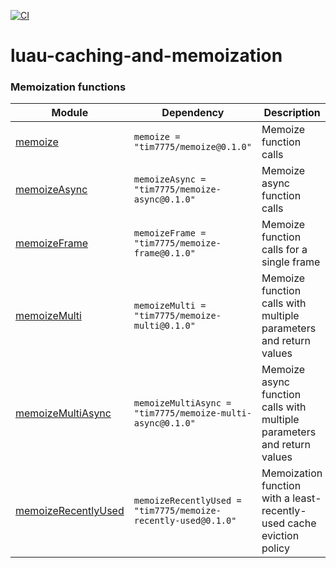 [![CI](https://github.com/Tim7775/luau-caching-and-memoization/actions/workflows/ci.yaml/badge.svg)](https://github.com/Tim7775/luau-caching-and-memoization/actions/workflows/ci.yaml)

# luau-caching-and-memoization

### Memoization functions
| Module | Dependency | Description |
| -- | -- | -- |
| [memoize](https://github.com/Tim7775/luau-caching-and-memoization/tree/main/src/memoize/init.luau) | `memoize = "tim7775/memoize@0.1.0"` | Memoize function calls |
| [memoizeAsync](https://github.com/Tim7775/luau-caching-and-memoization/tree/main/src/memoize-async/init.luau) | `memoizeAsync = "tim7775/memoize-async@0.1.0"` | Memoize async function calls |
| [memoizeFrame](https://github.com/Tim7775/luau-caching-and-memoization/tree/main/src/memoize-frame/init.luau) | `memoizeFrame = "tim7775/memoize-frame@0.1.0"` | Memoize function calls for a single frame |
| [memoizeMulti](https://github.com/Tim7775/luau-caching-and-memoization/tree/main/src/memoize-multi/init.luau) | `memoizeMulti = "tim7775/memoize-multi@0.1.0"` | Memoize function calls with multiple parameters and return values |
| [memoizeMultiAsync](https://github.com/Tim7775/luau-caching-and-memoization/tree/main/src/memoize-multi-async/init.luau) | `memoizeMultiAsync = "tim7775/memoize-multi-async@0.1.0"` | Memoize async function calls with multiple parameters and return values |
| [memoizeRecentlyUsed](https://github.com/Tim7775/luau-caching-and-memoization/tree/main/src/memoize-recently-used/init.luau) | `memoizeRecentlyUsed = "tim7775/memoize-recently-used@0.1.0"` | Memoization function with a least-recently-used cache eviction policy |
